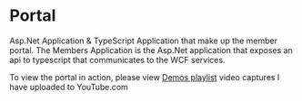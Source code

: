# Portal
Asp.Net Application & TypeScript Application that make up the member portal.  The Members Application is the Asp.Net application that exposes an api to typescript that communicates to the WCF services.

To view the portal in action, please view <a href="https://www.youtube.com/watch?v=xr5rM_vVdyw&list=PLGHOdV5AK2dhFB7Q3pFarVOeNt9ZhYtX7" target="blank">Demos playlist</a> video captures I have uploaded to YouTube.com   


